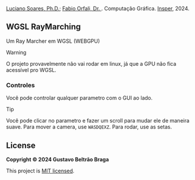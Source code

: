 [Luciano Soares, Ph.D.](http://lattes.cnpq.br/5252110004117416); [Fabio Orfali, Dr.
](http://lattes.cnpq.br/7509622421982281). Computação Gráfica. [Insper](https://github.com/gabriel-tecnologia), 2024.

## WGSL RayMarching

Um Ray Marcher em WGSL (WEBGPU)

> [!WARNING]
> O projeto provavelmente não vai rodar em linux, já que a GPU não fica acessível pro WGSL.

### Controles

Você pode controlar qualquer parametro com o GUI ao lado.

> [!TIP]
> Você pode clicar no parametro e fazer um scroll para mudar ele de maneira suave. Para mover a camera, use `WASDQEXZ`. Para rodar, use as setas.

## License

**Copyright &copy; 2024 Gustavo Beltrão Braga**

This project is [MIT licensed](LICENSE).

